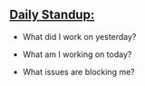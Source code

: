 ## <ins>Daily Standup:<ins>
- What did I work on yesterday?

- What am I working on today?

- What issues are blocking me?